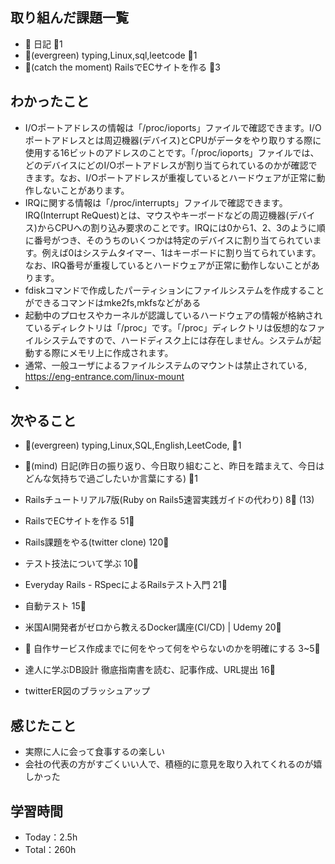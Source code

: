 
## 取り組んだ課題一覧

- :memo: 日記 :tomato:1
- :deciduous_tree:(evergreen) typing,Linux,sql,leetcode :tomato:1
- :stars:(catch the moment) RailsでECサイトを作る :tomato:3

## わかったこと

- I/Oポートアドレスの情報は「/proc/ioports」ファイルで確認できます。I/Oポートアドレスとは周辺機器(デバイス)とCPUがデータをやり取りする際に使用する16ビットのアドレスのことです。「/proc/ioports」ファイルでは、どのデバイスにどのI/Oポートアドレスが割り当てられているのかが確認できます。なお、I/Oポートアドレスが重複しているとハードウェアが正常に動作しないことがあります。
- IRQに関する情報は「/proc/interrupts」ファイルで確認できます。IRQ(Interrupt ReQuest)とは、マウスやキーボードなどの周辺機器(デバイス)からCPUへの割り込み要求のことです。IRQには0から1、2、3のように順に番号がつき、そのうちのいくつかは特定のデバイスに割り当てられています。例えば0はシステムタイマー、1はキーボードに割り当てられています。なお、IRQ番号が重複しているとハードウェアが正常に動作しないことがあります。
- fdiskコマンドで作成したパーティションにファイルシステムを作成することができるコマンドはmke2fs,mkfsなどがある
- 起動中のプロセスやカーネルが認識しているハードウェアの情報が格納されているディレクトリは「/proc」です。「/proc」ディレクトリは仮想的なファイルシステムですので、ハードディスク上には存在しません。システムが起動する際にメモリ上に作成されます。
- 通常、一般ユーザによるファイルシステムのマウントは禁止されている, https://eng-entrance.com/linux-mount
- 

## 次やること

- :deciduous_tree:(evergreen) typing,Linux,SQL,English,LeetCode, :tomato:1
- :memo:(mind) 日記(昨日の振り返り、今日取り組むこと、昨日を踏まえて、今日はどんな気持ちで過ごしたいか言葉にする) :tomato:1

- Railsチュートリアル7版(Ruby on Rails5速習実践ガイドの代わり) 8:tomato: (13)
- RailsでECサイトを作る 51:tomato:
- Rails課題をやる(twitter clone) 120:tomato:
- テスト技法について学ぶ 10:tomato:
- Everyday Rails - RSpecによるRailsテスト入門 21:tomato:
- 自動テスト 15:tomato:
- 米国AI開発者がゼロから教えるDocker講座(CI/CD) | Udemy 20:tomato:
- :compass: 自作サービス作成までに何をやって何をやらないのかを明確にする 3~5:tomato:

- 達人に学ぶDB設計 徹底指南書を読む、記事作成、URL提出 16:tomato:
- twitterER図のブラッシュアップ

## 感じたこと

- 実際に人に会って食事するの楽しい
- 会社の代表の方がすごくいい人で、積極的に意見を取り入れてくれるのが嬉しかった


## 学習時間

- Today：2.5h
- Total：260h